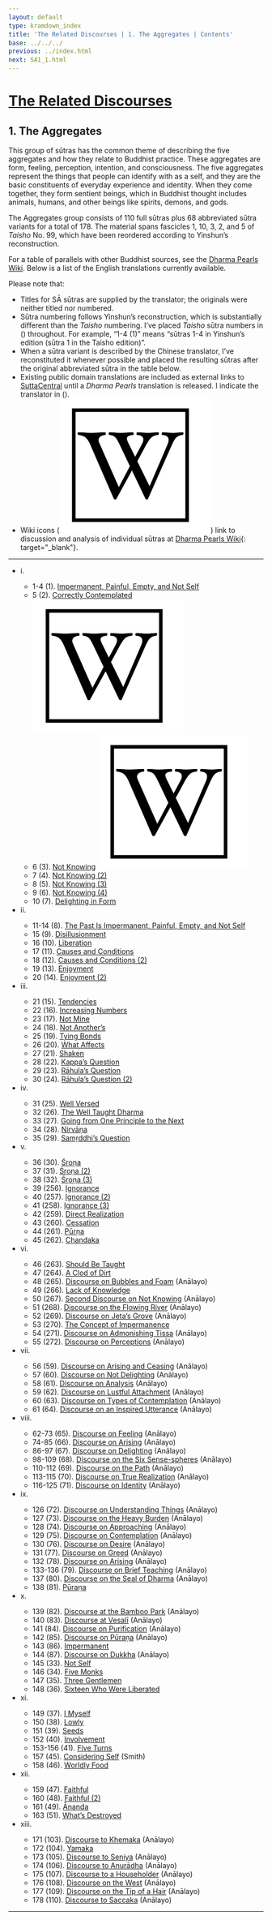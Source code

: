 ```yaml
---
layout: default
type: kramdown_index
title: 'The Related Discourses | 1. The Aggregates | Contents'
base: ../../../
previous: ../index.html
next: SA1_1.html
---
```


# [The Related Discourses](../index.html)
## 1. The Aggregates

This group of sūtras has the common theme of describing the five aggregates and how they relate to Buddhist practice. These aggregates are form, feeling, perception, intention, and consciousness. The five aggregates represent the things that people can identify with as a self, and they are the basic constituents of everyday experience and identity. When they come together, they form sentient beings, which in Buddhist thought includes animals, humans, and other beings like spirits, demons, and gods.

The Aggregates group consists of 110 full sūtras plus 68 abbreviated sūtra variants for a total of 178. The material spans fascicles 1, 10, 3, 2, and 5 of *Taisho* No. 99, which have been reordered according to Yinshun’s reconstruction.

For a table of parallels with other Buddhist sources, see the [Dharma Pearls Wiki](https://dharmapearls.net/dharmabase/index.php/Aggregates_Sa%E1%B9%83yukta). Below is a list of the English translations currently available.

Please note that:
* Titles for SĀ sūtras are supplied by the translator; the originals were neither titled nor numbered.
* Sūtra numbering follows Yinshun’s reconstruction, which is substantially different than the *Taisho* numbering. I’ve placed *Taisho* sūtra numbers in () throughout. For example, “1-4 (1)” means “sūtras 1-4 in Yinshun’s edition (sūtra 1 in the Taisho edition)”.
* When a sūtra variant is described by the Chinese translator, I’ve reconstituted it whenever possible and placed the resulting sūtras after the original abbreviated sūtra in the table below.
* Existing public domain translations are included as external links to [SuttaCentral](https:\\suttacentral.net) until a *Dharma Pearls* translation is released. I indicate the translator in ().
* Wiki icons (<img class="inline-icon" src="..\..\..\assets\img\Wikipedia_article_icon_BLACK.svg"/>) link to discussion and analysis of individual sūtras at [Dharma Pearls Wiki](https://wiki.dharmapearls.net){: target="_blank"}.

---

<ul class="list-style-none">
  <li>i.</li>
  <ul>
    <li>1-4 (1). <a href="SA1_1-4.html">Impermanent, Painful, Empty, and Not Self</a></li>
    <li>5 (2). <a href="SA1_5.html">Correctly Contemplated</a> <a href="https://dharmapearls.net/dharmabase/index.php?title=S%C4%80_1.5_Correctly_Contemplated" target="_blank"><img class="inline-icon" src="..\..\..\assets\img\Wikipedia_article_icon_BLACK.svg"/></a></li>
    <li>6 (3). <a href="SA1_6.html">Not Knowing</a> <a href="https://dharmapearls.net/dharmabase/index.php?title=S%C4%80_1.6_Not_Knowing" target="_blank"><img class="inline-icon" src="..\..\..\assets\img\Wikipedia_article_icon_BLACK.svg"/></a></li>
    <li>7 (4). <a href="SA1_7.html">Not Knowing (2)</a></li>
    <li>8 (5). <a href="SA1_8.html">Not Knowing (3)</a></li>
    <li>9 (6). <a href="SA1_9.html">Not Knowing (4)</a></li>
    <li>10 (7). <a href="SA1_10.html">Delighting in Form</a></li>
  </ul>
  <li>ii.</li>
  <ul>
    <li>11-14 (8). <a href="SA1_11-14.html">The Past Is Impermanent, Painful, Empty, and Not Self</a></li>
    <li>15 (9). <a href="SA1_15.html">Disillusionment</a></li>
    <li>16 (10). <a href="SA1_16.html">Liberation</a></li>
    <li>17 (11). <a href="SA1_17.html">Causes and Conditions</a></li>
    <li>18 (12). <a href="SA1_18.html">Causes and Conditions (2)</a></li>
    <li>19 (13). <a href="SA1_19.html">Enjoyment</a></li>
    <li>20 (14). <a href="SA1_20.html">Enjoyment (2)</a></li>
  </ul>
  <li>iii.</li>
  <ul>
    <li>21 (15). <a href="SA1_21.html">Tendencies</a></li>
    <li>22 (16). <a href="SA1_22.html">Increasing Numbers</a></li>
    <li>23 (17). <a href="SA1_23.html">Not Mine</a></li>
    <li>24 (18). <a href="SA1_24.html">Not Another’s</a></li>
    <li>25 (19). <a href="SA1_25.html">Tying Bonds</a></li>
    <li>26 (20). <a href="SA1_26.html">What Affects</a></li>
    <li>27 (21). <a href="SA1_27.html">Shaken</a></li>
    <li>28 (22). <a href="SA1_28.html">Kappa’s Question</a></li>
    <li>29 (23). <a href="SA1_29.html">Rāhula’s Question</a></li>
    <li>30 (24). <a href="SA1_30.html">Rāhula’s Question (2)</a></li>
  </ul>
  <li>iv.</li>
  <ul>
    <li>31 (25). <a href="SA1_31.html">Well Versed</a></li>
    <li>32 (26). <a href="SA1_32.html">The Well Taught Dharma</a></li>
    <li>33 (27). <a href="SA1_33.html">Going from One Principle to the Next</a></li>
    <li>34 (28). <a href="SA1_34.html">Nirvāṇa</a></li>
    <li>35 (29). <a href="SA1_35.html">Samṛddhi’s Question</a></li>
  </ul>
  <li>v.</li>
  <ul>
    <li>36 (30). <a href="SA1_36.html">Śroṇa</a></li>
    <li>37 (31). <a href="SA1_37.html">Śroṇa (2)</a></li>
    <li>38 (32). <a href="SA1_38.html">Śroṇa (3)</a></li>
    <li>39 (256). <a href="SA1_39.html">Ignorance</a></li>
    <li>40 (257). <a href="SA1_40.html">Ignorance (2)</a></li>
    <li>41 (258). <a href="SA1_41.html">Ignorance (3)</a></li>
    <li>42 (259). <a href="SA1_42.html">Direct Realization</a></li>
    <li>43 (260). <a href="SA1_43.html">Cessation</a></li>
    <li>44 (261). <a href="SA1_44.html">Pūrṇa</a></li>
    <li>45 (262). <a href="SA1_45.html">Chandaka</a></li>
  </ul>
  <li>vi.</li>
  <ul>
    <li>46 (263). <a href="SA1_46.html">Should Be Taught</a></li>
    <li>47 (264). <a href="SA1_47.html">A Clod of Dirt</a></li>
    <li>48 (265). <a href="https://suttacentral.net/sa265/en/analayo" target="_blank">Discourse on Bubbles and Foam</a> (Anālayo)</li>
    <li>49 (266). <a href="SA1_49.html">Lack of Knowledge</a></li>
    <li>50 (267). <a href="https://suttacentral.net/sa267/en/analayo" target="_blank">Second Discourse on Not Knowing</a> (Anālayo)</li>
    <li>51 (268). <a href="https://suttacentral.net/sa268/en/analayo" target="_blank">Discourse on the Flowing River</a> (Anālayo)</li>
    <li>52 (269). <a href="https://suttacentral.net/sa269/en/analayo" target="_blank">Discourse on Jeta’s Grove</a> (Anālayo)</li>
    <li>53 (270). <a href="SA1_53.html">The Concept of Impermanence</a></li>
    <li>54 (271). <a href="https://suttacentral.net/sa271/en/analayo" target="_blank">Discourse on Admonishing Tissa</a> (Anālayo)</li>
    <li>55 (272). <a href="https://suttacentral.net/sa272/en/analayo" target="_blank">Discourse on Perceptions</a> (Anālayo)</li>
  </ul>
  <li>vii.</li>
  <ul>
    <li>56 (59). <a href="https://suttacentral.net/sa59/en/analayo" target="_blank">Discourse on Arising and Ceasing</a> (Anālayo)</li>
    <li>57 (60). <a href="https://suttacentral.net/sa60/en/analayo" target="_blank">Discourse on Not Delighting</a> (Anālayo)</li>
    <li>58 (61). <a href="https://suttacentral.net/sa61/en/analayo" target="_blank">Discourse on Analysis</a> (Anālayo)</li>
    <li>59 (62). <a href="https://suttacentral.net/sa62/en/analayo" target="_blank">Discourse on Lustful Attachment</a> (Anālayo)</li>
    <li>60 (63). <a href="https://suttacentral.net/sa63/en/analayo" target="_blank">Discourse on Types of Contemplation</a> (Anālayo)</li>
    <li>61 (64). <a href="https://suttacentral.net/sa64/en/analayo" target="_blank">Discourse on an Inspired Utterance</a> (Anālayo)</li>
  </ul>
  <li>viii.</li>
  <ul>
    <li>62-73 (65). <a href="https://suttacentral.net/sa65/en/analayo" target="_blank">Discourse on Feeling</a> (Anālayo)</li>
          <!--
          <h4>63. Feeling (2) [T99.65]</h4>
          <h4>64. Feeling (3) [T99.65]</h4>
          <h4>65. Feeling (4) [T99.65]</h4>
          <h4>66. Feeling (5) [T99.65]</h4>
          <h4>67. Feeling (6) [T99.65]</h4>
          <h4>68. Feeling (7) [T99.65]</h4>
          <h4>69. Feeling (8) [T99.65]</h4>
          <h4>70. Feeling (9) [T99.65]</h4>
          <h4>71. Feeling (10) [T99.65]</h4>
          <h4>72. Feeling (11) [T99.65]</h4>
          <h4>73. Feeling (12) [T99.65]</h4>
          -->
    <li>74-85 (66). <a href="https://suttacentral.net/sa66/en/analayo" target="_blank">Discourse on Arising</a> (Anālayo)</li>
          <!--
          <h4>75. Arising (2) [T99.66]</h4>
          <h4>76. Arising (3) [T99.66]</h4>
          <h4>77. Arising (4) [T99.66]</h4>
          <h4>78. Arising (5) [T99.66]</h4>
          <h4>79. Arising (6) [T99.66]</h4>
          <h4>80. Arising (7) [T99.66]</h4>
          <h4>81. Arising (8) [T99.66]</h4>
          <h4>82. Arising (9) [T99.66]</h4>
          <h4>83. Arising (10) [T99.66]</h4>
          <h4>84. Arising (11) [T99.66]</h4>
          <h4>85. Arising (12) [T99.66]</h4>
          -->
    <li>86-97 (67). <a href="https://suttacentral.net/sa67/en/analayo" target="_blank">Discourse on Delighting</a> (Anālayo)</li>
          <!--
          <h4>87. Delighting (2) [T99.67]</h4>
          <h4>88. Delighting (3) [T99.67]</h4>
          <h4>89. Delighting (4) [T99.67]</h4>
          <h4>90. Delighting (5) [T99.67]</h4>
          <h4>91. Delighting (6) [T99.67]</h4>
          <h4>92. Delighting (7) [T99.67]</h4>
          <h4>93. Delighting (8) [T99.67]</h4>
          <h4>94. Delighting (9) [T99.67]</h4>
          <h4>95. Delighting (10) [T99.67]</h4>
          <h4>96. Delighting (11) [T99.67]</h4>
          <h4>97. Delighting (12) [T99.67]</h4>
          -->
    <li>98-109 (68). <a href="https://suttacentral.net/sa68/en/analayo" target="_blank">Discourse on the Six Sense-spheres</a> (Anālayo)</li>
          <!--
          <h4>99. Six Sense-spheres (2) [T99.68]</h4>
          <h4>100. Six Sense-spheres (3) [T99.68]</h4>
          <h4>101. Six Sense-spheres (4) [T99.68]</h4>
          <h4>102. Six Sense-spheres (5) [T99.68]</h4>
          <h4>103. Six Sense-spheres (6) [T99.68]</h4>
          <h4>104. Six Sense-spheres (7) [T99.68]</h4>
          <h4>105. Six Sense-spheres (8) [T99.68]</h4>
          <h4>106. Six Sense-spheres (9) [T99.68]</h4>
          <h4>107. Six Sense-spheres (10) [T99.68]</h4>
          <h4>108. Six Sense-spheres (11) [T99.68]</h4>
          <h4>109. Six Sense-spheres (12) [T99.68]</h4>
          -->
    <li>110-112 (69). <a href="https://suttacentral.net/sa69/en/analayo" target="_blank">Discourse on the Path</a> (Anālayo)</li>
          <!--
          <h4>111. The Path (2) <a href="" target="_blank">T99.69]</h4>
          <h4>112. The Path (3) [T99.69]</h4>
          -->
    <li>113-115 (70). <a href="https://suttacentral.net/sa70/en/analayo" target="_blank">Discourse on True Realization</a> (Anālayo)</li>
          <!--
          <h4>114. True Realization (2) [T99.70]</h4>
          <h4>115. True Realization (3) [T99.70]</h4>
          -->
    <li>116-125 (71). <a href="https://suttacentral.net/sa71/en/analayo" target="_blank">Discourse on Identity</a> (Anālayo)</li>
          <!--
          <h4>117. Identity (2) [T99.71]</h4>
          <h4>118. Identity (3) [T99.71]</h4>
          <h4>119. Identity (4) [T99.71]</h4>
          <h4>120. Identity (5) [T99.71]</h4>
          <h4>121. Identity (6) [T99.71]</h4>
          <h4>122. Identity (7) [T99.71]</h4>
          <h4>123. Identity (8) [T99.71]</h4>
          <h4>124. Identity (9) [T99.71]</h4>
          <h4>125. Identity (10) [T99.71]</h4>
          -->
  </ul>
  <li>ix.</li>
  <ul>
    <li>126 (72). <a href="https://suttacentral.net/sa72/en/analayo" target="_blank">Discourse on Understanding Things</a> (Anālayo)</li>
    <li>127 (73). <a href="https://suttacentral.net/sa73/en/analayo" target="_blank">Discourse on the Heavy Burden</a> (Anālayo)</li>
    <li>128 (74). <a href="https://suttacentral.net/sa74/en/analayo" target="_blank">Discourse on Approaching</a> (Anālayo)</li>
    <li>129 (75). <a href="https://suttacentral.net/sa75/en/analayo" target="_blank">Discourse on Contemplation</a> (Anālayo)</li>
    <li>130 (76). <a href="https://suttacentral.net/sa76/en/analayo" target="_blank">Discourse on Desire</a> (Anālayo)</li>
    <li>131 (77). <a href="https://suttacentral.net/sa77/en/analayo" target="_blank">Discourse on Greed</a> (Anālayo)</li>
    <li>132 (78). <a href="https://suttacentral.net/sa78/en/analayo" target="_blank">Discourse on Arising</a> (Anālayo)</li>
    <li>133-136 (79). <a href="https://suttacentral.net/sa79/en/analayo" target="_blank">Discourse on Brief Teaching</a> (Anālayo)</li>
          <!--
          <h4>134. Brief Teaching (2) [T99.79]</h4>
          <h4>135. Brief Teaching (3) [T99.79]</h4>
          <h4>136. Brief Teaching (4) [T99.79]</h4>
          -->
    <li>137 (80). <a href="https://suttacentral.net/sa80/en/analayo" target="_blank">Discourse on the Seal of Dharma</a> (Anālayo)</li>
    <li>138 (81). <a href="SA1_138.html">Pūraṇa</a></li>
  </ul>
  <li>x.</li>
  <ul>
    <li>139 (82). <a href="https://suttacentral.net/sa82/en/analayo" target="_blank">Discourse at the Bamboo Park</a> (Anālayo)</li>
    <li>140 (83). <a href="https://suttacentral.net/sa83/en/analayo" target="_blank">Discourse at Vesalī</a> (Anālayo)</li>
    <li>141 (84). <a href="https://suttacentral.net/sa84/en/analayo" target="_blank">Discourse on Purification</a> (Anālayo)</li>
    <li>142 (85). <a href="https://suttacentral.net/sa85/en/analayo" target="_blank">Discourse on Pūraṇa</a> (Anālayo)</li>
    <li>143 (86). <a href="SA1_143.html">Impermanent</a></li>
    <li>144 (87). <a href="https://suttacentral.net/sa87/en/analayo" target="_blank">Discourse on Dukkha</a> (Anālayo)</li>
    <li>145 (33). <a href="SA1_145.html">Not Self</a></li>
    <li>146 (34). <a href="SA1_146.html">Five Monks</a></li>
    <li>147 (35). <a href="SA1_147.html">Three Gentlemen</a></li>
    <li>148 (36). <a href="SA1_148.html">Sixteen Who Were Liberated</a></li>
  </ul>
  <li>xi.</li>
  <ul>
    <li>149 (37). <a href="SA1_149.html">I Myself</a></li>
    <li>150 (38). <a href="SA1_150.html">Lowly</a></li>
    <li>151 (39). <a href="SA1_151.html">Seeds</a></li>
    <li>152 (40). <a href="SA1_152.html">Involvement</a></li>
    <li>153-156 (41). <a href="SA1_153.html">Five Turns</a></li>
          <!-- <h4>154. Seven Abodes [T99.42]</h4>
          <h4>155. Grasping Attachment [T99.43]</h4>
          <h4>156. Tied to Attachment [T99.44]</h4>
          -->
    <li>157 (45). <a href="https://suttacentral.net/sa45/en/smith" target="_blank">Considering Self</a> (Smith)</li>   
    <li>158 (46). <a href="SA1_158.html">Worldly Food</a></li>
  </ul>
  <li>xii.</li>
  <ul>
    <li>159 (47). <a href="SA1_159.html" target="_blank">Faithful</a></li>
    <li>160 (48). <a href="SA1_160.html" target="_blank">Faithful (2)</a></li>
    <li>161 (49). <a href="SA1_161.html">Ānanda</a></li>
          <!--<h4>162. Ānanda (2) [T99.50]</h4>-->
    <li>163 (51). <a href="SA1_163.html">What’s Destroyed</a></li>
          <!--<h4>164. [Udika] [T99.52]</h4>
          <h4>165. Brahmin [T99.53]</h4>
          <h4>166. Worldly [T99.54]</h4>
          <h4>167. Aggregates [T99.55]</h4>
          <h4>168. With and Without Contaminants [T99.56]</h4>
          -->
  </ul>
  <li>xiii.</li>
  <ul>
          <!--
          <h4>169. Root of the Aggregates [T99.57]</h4>
          <h4>170. Aggregates Are Acquired [T99.58]</h4>
          -->
    <li>171 (103). <a href="https://suttacentral.net/sa103/en/analayo" target="_blank">Discourse to Khemaka</a> (Anālayo)</li>
    <li>172 (104). <a href="SA1_172.html">Yamaka</a></li>
    <li>173 (105). <a href="https://suttacentral.net/sa105/en/analayo" target="_blank">Discourse to Seniya</a> (Anālayo)</li>
    <li>174 (106). <a href="https://suttacentral.net/sa106/en/analayo" target="_blank">Discourse to Anurādha</a> (Anālayo)</li>
    <li>175 (107). <a href="https://suttacentral.net/sa107/en/analayo" target="_blank">Discourse to a Householder</a> (Anālayo)</li>
    <li>176 (108). <a href="https://suttacentral.net/sa108/en/analayo" target="_blank">Discourse on the West</a> (Anālayo)</li>
    <li>177 (109). <a href="https://suttacentral.net/sa109/en/analayo" target="_blank">Discourse on the Tip of a Hair</a> (Anālayo)</li>
    <li>178 (110). <a href="https://suttacentral.net/sa110/en/analayo" target="_blank">Discourse to Saccaka</a> (Anālayo)</li>
  </ul>
</ul>

---
